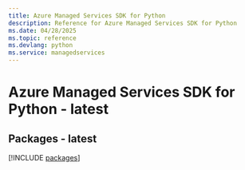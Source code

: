 ```yaml
---
title: Azure Managed Services SDK for Python
description: Reference for Azure Managed Services SDK for Python
ms.date: 04/28/2025
ms.topic: reference
ms.devlang: python
ms.service: managedservices
---
```

# Azure Managed Services SDK for Python - latest
## Packages - latest
[!INCLUDE [packages](managed-services-index.md)]